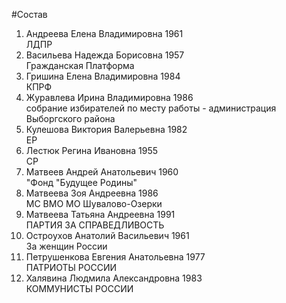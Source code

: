 #Состав
1. Андреева Елена Владимировна 1961   
    ЛДПР
2. Васильева Надежда Борисовна 1957   
    Гражданская Платформа
3. Гришина Елена Владимировна 1984   
    КПРФ
4. Журавлева Ирина Владимировна 1986   
    собрание избирателей по месту работы - администрация Выборгского района
5. Кулешова Виктория Валерьевна 1982   
    ЕР
6. Лестюк Регина Ивановна 1955   
    СР
7. Матвеев Андрей Анатольевич 1960   
    "Фонд "Будущее Родины"
8. Матвеева Зоя Андреевна 1986   
    МС ВМО МО Шувалово-Озерки
9. Матвеева Татьяна Андреевна 1991   
    ПАРТИЯ ЗА СПРАВЕДЛИВОСТЬ
10. Остроухов Анатолий Васильевич 1961   
    За женщин России
11. Петрушенкова Евгения Анатольевна 1977   
    ПАТРИОТЫ РОССИИ
12. Халявина Людмила Александровна 1983   
    КОММУНИСТЫ РОССИИ
